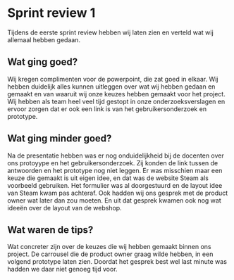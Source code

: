 # Sprint review 1

Tijdens de eerste sprint review hebben wij laten zien en verteld wat wij allemaal hebben gedaan.

## Wat ging goed? 
Wij kregen complimenten voor de powerpoint, die zat goed in elkaar. Wij hebben duidelijk alles kunnen uitleggen over wat wij hebben gedaan en gemaakt en van waaruit wij onze keuzes hebben gemaakt voor het project. Wij hebben als team heel veel tijd gestopt in onze onderzoeksverslagen en ervoor zorgen dat er ook een link is van het gebruikersonderzoek en prototype.

## Wat ging minder goed? 
Na de presentatie hebben was er nog onduidelijkheid bij de docenten over ons protoyype en het gebruikersonderzoek. Zij konden de link tussen de antwoorden en het prototype nog niet leggen. Er was misschien maar een keuze die gemaakt is uit eigen idee, en dat was de website Steam als voorbeeld gebruiken. Het formulier was al doorgestuurd en de layout idee van Steam kwam pas achteraf. Ook hadden wij ons gesprek met de product owner wat later dan zou moeten. En uit dat gesprek kwamen ook nog wat ideeën over de layout van de webshop.

## Wat waren de tips? 
Wat concreter zijn over de keuzes die wij hebben gemaakt binnen ons project. De carrousel die de product owner graag wilde hebben, in een volgend prototype laten zien. Doordat het gesprek best wel last minute was hadden we daar niet genoeg tijd voor.



